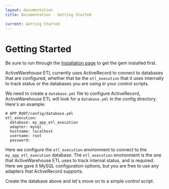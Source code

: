 ```yaml
---
layout: documentation
title: Documentation - Getting Started

current: Getting Started
---
```

# Getting Started

Be sure to run through the <a href="/docs/installation.html">Installation page</a> to get the gem installed first.

ActiveWarehouse ETL currently uses ActiveRecord to connect to databases that are configured, whether that be the `etl_execution` that it uses internally to track status or the databases you are using in your control scripts.

We need to create a `database.yml` file to configure ActiveRecord, ActiveWarehouse ETL will look for a `database.yml` in the config directory.  Here's an example:

    # APP_ROOT/config/database.yml
    etl_execution:
      database: my_app_etl_execution
      adapter: mysql
      hostname: localhost
      username: root
      password:

Here we configure the `etl_execution` environment to connect to the `my_app_etl_execution` database. The `etl_execution` environment is the one that ActiveWarehouse ETL uses to track internal status, and is required.  Here we gave it MySQL configuration options, but you are free to use any adapters that ActiveRecord supports.

Create the database above and let's move on to a simple control script.